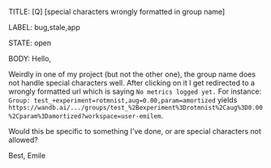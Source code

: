 TITLE:
[Q] [special characters wrongly formatted in group name]

LABEL:
bug,stale,app

STATE:
open

BODY:
Hello,

Weirdly in one of my project (but not the other one), the group name does not handle special characters well. After clicking on it I get redirected to a wrongly formatted url which is saying `No metrics logged yet.`
For instance: `Group: test_+experiment=rotmnist,aug=0.00,param=amortized` yields `https://wandb.ai/.../groups/test_%2Bexperiment%3Drotmnist%2Caug%3D0.00%2Cparam%3Damortized?workspace=user-emilem`.

Would this be specific to something I've done, or are special characters not allowed?

Best,
Emile


